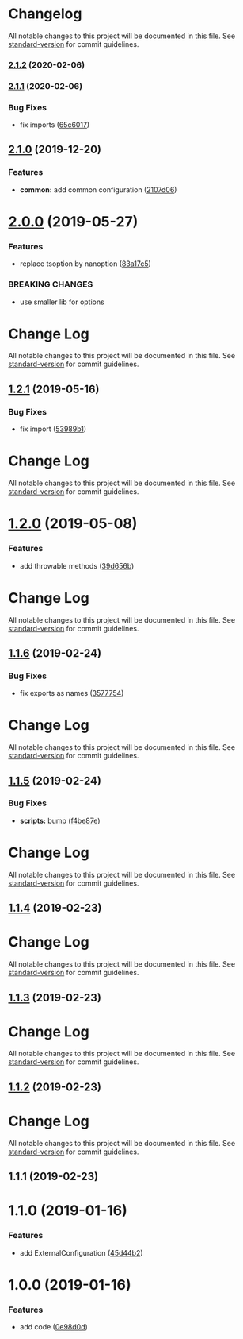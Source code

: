 # Changelog

All notable changes to this project will be documented in this file. See [standard-version](https://github.com/conventional-changelog/standard-version) for commit guidelines.

### [2.1.2](https://github.com/solid-soda/config/compare/v2.1.1...v2.1.2) (2020-02-06)

### [2.1.1](https://github.com/solid-soda/config/compare/v2.1.0...v2.1.1) (2020-02-06)

### Bug Fixes

- fix imports ([65c6017](https://github.com/solid-soda/config/commit/65c6017))

## [2.1.0](https://github.com/solid-soda/config/compare/v2.0.0...v2.1.0) (2019-12-20)

### Features

- **common:** add common configuration ([2107d06](https://github.com/solid-soda/config/commit/2107d06))

# [2.0.0](https://github.com/solid-soda/config/compare/v1.2.1...v2.0.0) (2019-05-27)

### Features

- replace tsoption by nanoption ([83a17c5](https://github.com/solid-soda/config/commit/83a17c5))

### BREAKING CHANGES

- use smaller lib for options

# Change Log

All notable changes to this project will be documented in this file. See [standard-version](https://github.com/conventional-changelog/standard-version) for commit guidelines.

## [1.2.1](https://github.com/solid-soda/config/compare/v1.2.0...v1.2.1) (2019-05-16)

### Bug Fixes

- fix import ([53989b1](https://github.com/solid-soda/config/commit/53989b1))

# Change Log

All notable changes to this project will be documented in this file. See [standard-version](https://github.com/conventional-changelog/standard-version) for commit guidelines.

# [1.2.0](https://github.com/solid-soda/config/compare/v1.1.6...v1.2.0) (2019-05-08)

### Features

- add throwable methods ([39d656b](https://github.com/solid-soda/config/commit/39d656b))

# Change Log

All notable changes to this project will be documented in this file. See [standard-version](https://github.com/conventional-changelog/standard-version) for commit guidelines.

## [1.1.6](https://github.com/solid-soda/config/compare/v1.1.5...v1.1.6) (2019-02-24)

### Bug Fixes

- fix exports as names ([3577754](https://github.com/solid-soda/config/commit/3577754))

# Change Log

All notable changes to this project will be documented in this file. See [standard-version](https://github.com/conventional-changelog/standard-version) for commit guidelines.

## [1.1.5](https://github.com/solid-soda/config/compare/v1.1.4...v1.1.5) (2019-02-24)

### Bug Fixes

- **scripts:** bump ([f4be87e](https://github.com/solid-soda/config/commit/f4be87e))

# Change Log

All notable changes to this project will be documented in this file. See [standard-version](https://github.com/conventional-changelog/standard-version) for commit guidelines.

## [1.1.4](https://github.com/solid-soda/config/compare/v1.1.3...v1.1.4) (2019-02-23)

# Change Log

All notable changes to this project will be documented in this file. See [standard-version](https://github.com/conventional-changelog/standard-version) for commit guidelines.

## [1.1.3](https://github.com/solid-soda/config/compare/v1.1.2...v1.1.3) (2019-02-23)

# Change Log

All notable changes to this project will be documented in this file. See [standard-version](https://github.com/conventional-changelog/standard-version) for commit guidelines.

## [1.1.2](https://github.com/solid-soda/config/compare/v1.1.1...v1.1.2) (2019-02-23)

# Change Log

All notable changes to this project will be documented in this file. See [standard-version](https://github.com/conventional-changelog/standard-version) for commit guidelines.

## 1.1.1 (2019-02-23)

# 1.1.0 (2019-01-16)

### Features

- add ExternalConfiguration ([45d44b2](https://github.com/solid-soda/config/commit/45d44b2))

# 1.0.0 (2019-01-16)

### Features

- add code ([0e98d0d](https://github.com/solid-soda/config/commit/0e98d0d))
